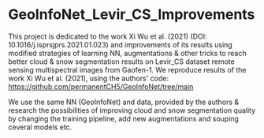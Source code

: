 # GeoInfoNet_Levir_CS_Improvements
This project is dedicated to the work Xi Wu et al. (2021) (DOI: 10.1016/j.isprsjprs.2021.01.023) and improvements of its results using modified strategies of learning NN, augmentations &amp; other tricks to reach better cloud &amp; snow segmentation results on Levir_CS dataset remote sensing multispectral images from Gaofen-1.
We reproduce results of the work Xi Wu et al. (2021), using the authors' code: https://github.com/permanentCH5/GeoInfoNet/tree/main

We use the same NN (GeoInfoNet) and data, provided by the authors & research the possibilities of improving cloud and snow segmentation quality by changing the training pipeline, add new augmentations and souping ceveral models etc.
